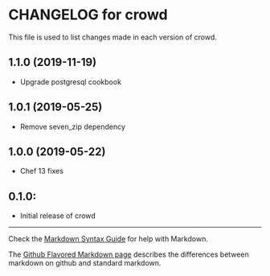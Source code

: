 # CHANGELOG for crowd

This file is used to list changes made in each version of crowd.

1.1.0 (2019-11-19)
------------------
- Upgrade postgresql cookbook

1.0.1 (2019-05-25)
------------------
- Remove seven_zip dependency

1.0.0 (2019-05-22)
------------------
- Chef 13 fixes

## 0.1.0:

* Initial release of crowd

- - - 
Check the [Markdown Syntax Guide](http://daringfireball.net/projects/markdown/syntax) for help with Markdown.

The [Github Flavored Markdown page](http://github.github.com/github-flavored-markdown/) describes the differences between markdown on github and standard markdown.
